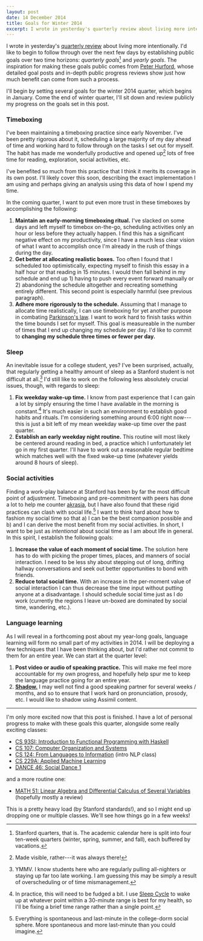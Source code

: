 ```yaml
---
layout: post
date: 14 December 2014
title: Goals for Winter 2014
excerpt: I wrote in yesterday's quarterly review about living more intentionally. I'd like to begin to follow through over the next few days by establishing public goals over two time horizons&#58; <em>quarterly goals</em> and <em>yearly goals</em>.
---
```


I wrote in yesterday's [quarterly review][1] about living more intentionally.
I'd like to begin to follow through over the next few days by establishing
public goals over two time horizons: *quarterly goals*[^1] and *yearly goals*.
The inspiration for making these goals public comes from [Peter Hurford][2],
whose detailed goal posts and in-depth public progress reviews show just how
much benefit can come from such a process.

I'll begin by setting several goals for the winter 2014 quarter, which begins in
January. Come the end of winter quarter, I'll sit down and review publicly my
progress on the goals set in this post.

### Timeboxing

I've been maintaining a timeboxing practice since early November. I've been
pretty rigorous about it, scheduling a large majority of my day ahead of time
and working hard to follow through on the tasks I set out for myself. The habit
has made me wonderfully productive and opened up[^2] lots of free time for
reading, exploration, social activities, etc.

I've benefited so much from this practice that I think it merits its coverage in
its own post. I'll likely cover this soon, describing the exact implementation I
am using and perhaps giving an analysis using this data of how I spend my time.

In the coming quarter, I want to put even more trust in these timeboxes by
accomplishing the following:

1. **Maintain an early-morning timeboxing ritual.** I've slacked on some days
   and left myself to timebox on-the-go, scheduling activities only an hour or
   less before they actually happen. I find this has a significant negative
   effect on my productivity, since I have a much less clear vision of what I
   want to accomplish once I'm already in the rush of things during the day.
2. **Get better at allocating realistic boxes.** Too often I found that I
   scheduled too optimistically, expecting myself to finish this essay in a half
   hour or that reading in 15 minutes. I would then fall behind in my schedule
   and end up 1) having to push every event forward manually or 2) abandoning
   the schedule altogether and recreating something entirely different. This
   second point is especially harmful (see previous paragraph).
3. **Adhere more rigorously to the schedule.** Assuming that I manage to
   allocate time realistically, I can use timeboxing for yet another purpose in
   combating [Parkinson's law][3]. I want to work hard to finish tasks within
   the time bounds I set for myself. This goal is measureable in the number of
   times that I end up changing my schedule per day. I'd like to commit to
   **changing my schedule three times or fewer per day.**

### Sleep

An inevitable issue for a college student, yes? I've been surprised, actually,
that regularly getting a healthy amount of sleep as a Stanford student is not
difficult at all.[^3] I'd still like to work on the following less absolutely
crucial issues, though, with regards to sleep:

1. **Fix weekday wake-up time.** I know from past experience that I can gain a
   lot by simply ensuring the time I have available in the morning is
   constant.[^4] It's much easier in such an environment to establish good
   habits and rituals. I'm considering something around 6:00 right now---this is
   just a bit left of my mean weekday wake-up time over the past quarter.
2. **Establish an early weekday night routine.** This routine will most likely
   be centered around reading in bed, a practice which I unfortunately let go in
   my first quarter. I'll have to work out a reasonable regular bedtime which
   matches well with the fixed wake-up time (whatever yields around 8 hours of
   sleep).

### Social activities

Finding a work-play balance at Stanford has been by far the most difficult point
of adjustment. Timeboxing and pre-commitment with peers has done a lot to help
me counter [akrasia][5], but I have also found that these rigid practices can
clash with social life.[^5] I want to think hard about how to fashion my social
time so that a) I can be the best companion possible and b) and I can derive the
most benefit from my social activities. In short, I want to be just as
*intentional* about social time as I am about life in general. In this spirit, I
establish the following goals:

1. **Increase the value of each moment of social time.** The solution here has
   to do with picking the proper times, places, and manners of social
   interaction. I need to be less shy about stepping out of long, drifting
   hallway conversations and seek out better opportunities to bond with friends.
2. **Reduce total social time.** With an increase in the per-moment value of
   social interaction I can thus decrease the time input without putting anyone
   at a disadvantage. I should schedule social time just as I do work (currently
   the regions I leave un-boxed are dominated by social time, wandering, etc.).

### Language learning

As I will reveal in a forthcoming post about my year-long goals, language
learning will form no small part of my activities in 2014. I will be deploying a
few techniques that I have been thinking about, but I'd rather not commit to
them for an entire year. We can start at the quarter level:

1. **Post video or audio of speaking practice.** This will make me feel more
   accountable for my own progress, and hopefully help spur me to keep the
   language practice going for an entire year.
2. **[Shadow.][6]** I may well not find a good speaking partner for several
   weeks / months, and so to ensure that I work hard on pronunciation, prosody,
   etc. I would like to shadow using Assimil content.

----

I'm only more excited now that this post is finished. I have a lot of personal
progress to make with these goals this quarter, alongside some really exciting
classes:

- [CS 93SI: Introduction to Functional Programming with Haskell][11]
- [CS 107: Computer Organization and Systems][7]
- [CS 124: From Languages to Information][8] (intro NLP class)
- [CS 229A: Applied Machine Learning][9]
- [DANCE 46: Social Dance 1][10]

and a more routine one:

- [MATH 51: Linear Algebra and Differential Calculus of Several Variables][12]
  (hopefully mostly a review)

This is a pretty heavy load (by Stanford standards!), and so I might end up
dropping one or multiple classes. We'll see how things go in a few weeks!

[1]: /2013/q1
[2]: http://everydayutilitarian.com
[3]: http://en.wikipedia.org/wiki/Parkinson's_law
[4]: http://www.sleepcycle.com/
[5]: https://en.wikipedia.org/wiki/Akrasia
[6]: http://roadtoepic.com/language-shadowing-learn-a-language-by-looking-like-a-crazy-person/
[7]: http://cs107.stanford.edu
[8]: http://cs124.stanford.edu
[9]: http://cs229a.stanford.edu/
[10]: http://explorecourses.stanford.edu/CourseSearch/search?view=catalog&filter-coursestatus-Active=on&page=0&catalog=&q=dance+46&collapse=
[11]: http://explorecourses.stanford.edu/search?view=catalog&filter-coursestatus-Active=on&page=0&catalog=&academicYear=&q=cs+93si&collapse=
[12]: http://math51.stanford.edu

[^1]: Stanford quarters, that is. The academic calendar here is split into four ten-week quarters (winter, spring, summer, and fall), each buffered by vacations.
[^2]: Made visible, rather---it was always there!
[^3]: YMMV. I know students here who are regularly pulling all-nighters or staying up far too late working. I am guessing this may be simply a result of overscheduling or of time mismanagement.
[^4]: In practice, this will need to be fudged a bit. I use [Sleep Cycle][4] to wake up at whatever point within a 30-minute range is best for my health, so I'll be fixing a brief time range rather than a single point.
[^5]: Everything is spontaneous and last-minute in the college-dorm social sphere. More spontaneous and more last-minute than you could imagine.

